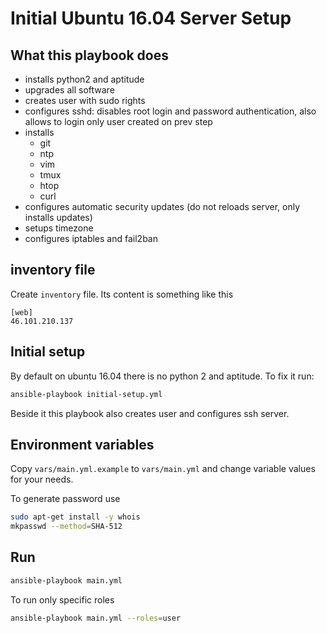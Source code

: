 # Initial Ubuntu 16.04 Server Setup

## What this playbook does

- installs python2 and aptitude
- upgrades all software
- creates user with sudo rights
- configures sshd: disables root login and password authentication, also allows to login only user created on prev step
- installs
  - git
  - ntp
  - vim
  - tmux
  - htop
  - curl
- configures automatic security updates (do not reloads server, only installs updates)
- setups timezone
- configures iptables and fail2ban

## inventory file

Create `inventory` file. Its content is something like this

```
[web]
46.101.210.137
```

## Initial setup

By default on ubuntu 16.04 there is no python 2 and aptitude.
To fix it run:

```bash
ansible-playbook initial-setup.yml
```

Beside it this playbook also creates user and configures ssh server.

## Environment variables

Copy `vars/main.yml.example` to `vars/main.yml` and change
variable values for your needs.

To generate password use

```bash
sudo apt-get install -y whois
mkpasswd --method=SHA-512
```

## Run

```bash
ansible-playbook main.yml
```

To run only specific roles

```bash
ansible-playbook main.yml --roles=user
```
